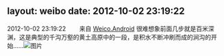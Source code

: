 layout: weibo
date: 2012-10-02 23:19:22
---
2012-10-02 23:19:22  &nbsp;&nbsp;&nbsp;&nbsp;&nbsp;&nbsp; 来自 <a href="http://app.weibo.com/t/feed/l4RWD" rel="nofollow">Weico.Android</a>
很难想象前面几步就是百米深渊，这是典型的千沟万壑的黄土高原中的一段，是积水不断冲刷而成的涧沟的开始……  ​​​
![图片](https://ww4.sinaimg.cn/large/6d2a6003jw1dxh9qwdcvuj.jpg)
